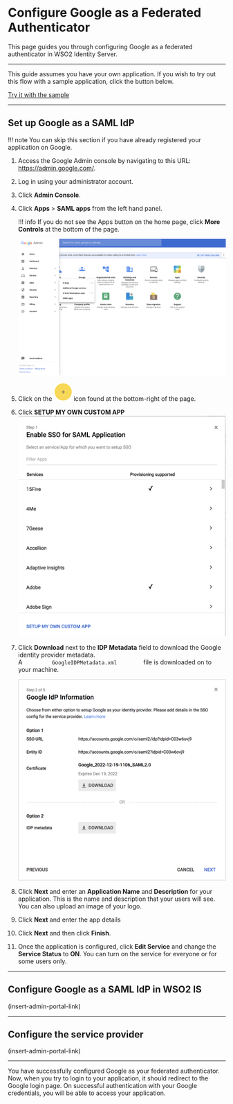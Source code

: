 # Configure Google as a Federated Authenticator

This page guides you through configuring Google as a federated authenticator in WSO2 Identity Server. 

---

This guide assumes you have your own application. If you wish to try out this flow with a sample application, click the button below. 

<a class="samplebtn_a" href="../../../quick-starts/google-as-federated-authenticator-sample"   rel="nofollow noopener">Try it with the sample</a>

---

## Set up Google as a SAML IdP

!!! note
    You can skip this section if you have already registered your application on Google. 

1.  Access the Google Admin console by navigating to this URL:
    <https://admin.google.com/>.
2.  Log in using your administrator account.
3.  Click **Admin Console**.
4.  Click **Apps** > **SAML apps** from the left hand panel.
	
	!!! info 
		If you do not see the Apps button on the home page, click **More
		Controls** at the bottom of the page.

	![more-controls-saml-apps](../../assets/img/samples/saml-app.png)
	

5.  Click on the 
    ![more-controls-icon](../../assets/img/samples/more-controls.png) icon found at
    the bottom-right of the page.
6.  Click **SETUP MY OWN CUSTOM APP**  
    ![setup-my-own-custom-app](../../assets/img/samples/set-up-my-own-app.png)
    
7.  Click **Download** next to the **IDP Metadata** field to download
    the Google identity provider metadata.  
    A `          GoogleIDPMetadata.xml         ` file is downloaded on
    to your machine.  
    
    ![idp-metadata](../../assets/img/samples/download-idp-metadata.png)
    
8.  Click **Next** and enter an **Application Name** and **Description**
    for your application. This is the name and description that your
    users will see.  
    You can also upload an image of your logo.
9.  Click **Next** and enter the app details
10. Click **Next** and then click **Finish**.
11. Once the application is configured, click **Edit Service** and
    change the **Service Status** to **ON**. You can turn on the
    service for everyone or for some users only.

---

## Configure Google as a SAML IdP in WSO2 IS

(insert-admin-portal-link)

---

## Configure the service provider

(insert-admin-portal-link)

---

You have successfully configured Google as your federated authenticator. Now, when you try to login to your application, it should redirect to the Google login page. On successful authentication with your Google credentials, you will be able to access your application. 
